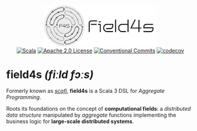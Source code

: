 <p align="center">
<img width=60% src="https://github.com/field4s/resources/blob/master/logos/field4s-logo-rounded-text.png?raw=true">
<br>
<a href="#"><img src="https://img.shields.io/badge/Scala-%23DC322F.svg?logo=scala&logoColor=white" alt="Scala"></a>
<a href="./LICENSE"><img src="https://img.shields.io/github/license/field4s/field4s.svg?style=flat" alt="Apache 2.0 License"></a>
<a href="https://conventionalcommits.org"><img src="https://img.shields.io/badge/Conventional%20Commits-1.0.0-%23FE5196?logo=conventionalcommits&logoColor=white" alt="Conventional Commits"></a>
<a href="https://codecov.io/gh/field4s/field4s"><img src="https://codecov.io/gh/field4s/field4s/graph/badge.svg?token=5ZT5AEMNDF" alt="codecov"></a>
</p>

# field4s _(fiːld fɔːs)_

Formerly known as [_scafi_](https://github.com/scafi/scafi), **field4s** is a Scala 3 DSL for _Aggregate Programming_. 

Roots its foundations on the concept of **computational fields**:
a _distributed data structure_ manipulated by _aggregate_ functions implementing the business logic for **large-scale distributed systems**. 
